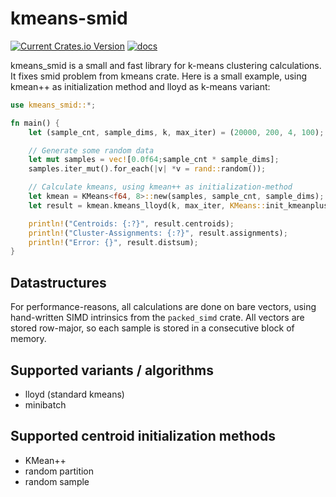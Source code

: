 # kmeans-smid
[![Current Crates.io Version](https://img.shields.io/crates/v/kmeans-smid.svg)](https://crates.io/crates/kmeans-smid)
[![docs](https://docs.rs/kmeans-smid/badge.svg)](https://docs.rs/kmeans-smid/latest/kmeans/)

kmeans_smid is a small and fast library for k-means clustering calculations. It fixes smid problem from kmeans crate.
Here is a small example, using kmean++ as initialization method and lloyd as k-means variant:

```rust
use kmeans_smid::*;

fn main() {
    let (sample_cnt, sample_dims, k, max_iter) = (20000, 200, 4, 100);

    // Generate some random data
    let mut samples = vec![0.0f64;sample_cnt * sample_dims];
    samples.iter_mut().for_each(|v| *v = rand::random());

    // Calculate kmeans, using kmean++ as initialization-method
    let kmean = KMeans<f64, 8>::new(samples, sample_cnt, sample_dims);
    let result = kmean.kmeans_lloyd(k, max_iter, KMeans::init_kmeanplusplus, &KMeansConfig::default());

    println!("Centroids: {:?}", result.centroids);
    println!("Cluster-Assignments: {:?}", result.assignments);
    println!("Error: {}", result.distsum);
}
```


## Datastructures
For performance-reasons, all calculations are done on bare vectors, using hand-written SIMD intrinsics from the `packed_simd` crate. All vectors are stored row-major, so each sample is stored in a consecutive block of memory.

## Supported variants / algorithms
- lloyd (standard kmeans)
- minibatch

## Supported centroid initialization methods
- KMean++
- random partition
- random sample
